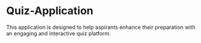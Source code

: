 # Quiz-Application
This application is designed to help aspirants enhance their preparation with an engaging and interactive quiz platform.
